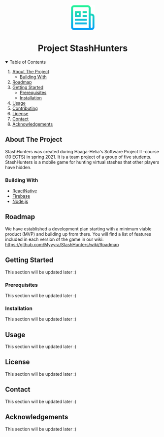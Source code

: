 <!-- PROJECT SHIELDS -->
<!--
*** I'm using markdown "reference style" links for readability.
*** Reference links are enclosed in brackets [ ] instead of parentheses ( ).
*** See the bottom of this document for the declaration of the reference variables
*** for contributors-url, forks-url, etc. This is an optional, concise syntax you may use.
*** https://www.markdownguide.org/basic-syntax/#reference-style-links
-->

<!-- PROJECT LOGO -->
<br />
<p align="center">
  <a href="https://github.com/Myyyra/StashHunters">
    <img src="images/logo.png" alt="Logo" width="80" height="80">
  </a>

  <h1 align="center">Project StashHunters</h1>

</p>



<!-- TABLE OF CONTENTS -->
<details open="open">
  <summary>Table of Contents</summary>
  <ol>
    <li>
      <a href="#about-the-project">About The Project</a>
      <ul>
        <li><a href="#building-with">Building With</a></li>
      </ul>
    </li>
    <li><a href="#roadmap">Roadmap</a></li>
    <li>
      <a href="#getting-started">Getting Started</a>
      <ul>
        <li><a href="#prerequisites">Prerequisites</a></li>
        <li><a href="#installation">Installation</a></li>
      </ul>
    </li>
    <li><a href="#usage">Usage</a></li>
    <li><a href="#contributing">Contributing</a></li>
    <li><a href="#license">License</a></li>
    <li><a href="#contact">Contact</a></li>
    <li><a href="#acknowledgements">Acknowledgements</a></li>
  </ol>
</details>



<!-- ABOUT THE PROJECT -->
## About The Project

StashHunters was created during Haaga-Helia's Software Project II -course (10 ECTS) in spring 2021. It is a team project of a group of five students.
</br>
StashHunters is a mobile game for hunting virtual stashes that other players have hidden.


### Building With

* [ReactNative](https://reactnative.dev/)
* [Firebase](https://firebase.google.com)
* [Node.js](https://nodejs.org/en/)

<!-- ROADMAP -->
## Roadmap

We have established a development plan starting with a minimum viable product (MVP) and building up from there. You will find a list of features included in each version of the game in our wiki: https://github.com/Myyyra/StashHunters/wiki/Roadmap


<!-- GETTING STARTED -->
## Getting Started

This section will be updated later :)

### Prerequisites

This section will be updated later :)

### Installation

This section will be updated later :)

<!-- USAGE EXAMPLES -->
## Usage

This section will be updated later :)


<!-- LICENSE -->
## License

This section will be updated later :)



<!-- CONTACT -->
## Contact

This section will be updated later :)



<!-- ACKNOWLEDGEMENTS -->
## Acknowledgements

This section will be updated later :)



